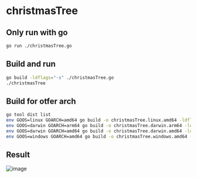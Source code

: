 # christmasTree

## Only run with go
```bash
go run ./christmasTree.go
```

## Build and run
```bash
go build -ldflags="-s" ./christmasTree.go
./christmasTree
```

## Build for otfer arch
```bash
go tool dist list
env GOOS=linux GOARCH=amd64 go build -o christmasTree.linux.amd64 -ldflags="-s" ./christmasTree.go
env GOOS=darwin GOARCH=arm64 go build -o christmasTree.darwin.arm64 -ldflags="-s" ./christmasTree.go
env GOOS=darwin GOARCH=amd64 go build -o christmasTree.darwin.amd64 -ldflags="-s" ./christmasTree.go
env GOOS=windows GOARCH=amd64 go build -o christmasTree.windows.amd64 -ldflags="-s" ./christmasTree.go
```

## Result
![image](https://user-images.githubusercontent.com/3369193/210077025-4843727e-097f-49db-ad45-ab990fb7a8bc.png)
